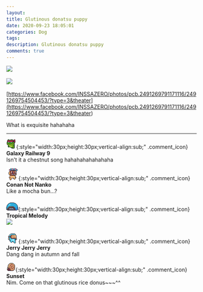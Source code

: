 ```yaml
---
layout: 
title: Glutinous donatsu puppy
date: 2020-09-23 18:05:01
categories: Dog
tags: 
description: Glutinous donatsu puppy
comments: true
---
```


![](https://blog.kakaocdn.net/dn/cat6RT/btqJrw8Cs4n/4XJKD3mDEn5r5YwzRSDYi0/img.jpg)

![](https://blog.kakaocdn.net/dn/bkGtSH/btqJij33F8M/MbtuJEkaJPziWVJtEE27Ak/img.jpg)

[https://www.facebook.com/INSSAZERO/photos/pcb.2491269791171116/2491269754504453/?type=3&theater](<https://www.facebook.com/INSSAZERO/photos/pcb.2491269791171116/2491269754504453/?type=3&theater>)

What is exquisite hahahaha

* * *

![comment](/assets/character/frog.png){:style="width:30px;height:30px;vertical-align:sub;" .comment_icon} **Galaxy Railway 9**  
Isn't it a chestnut song hahahahahahahaha   
  
![comment](/assets/character/mask.png){:style="width:30px;height:30px;vertical-align:sub;" .comment_icon} **Conan Not Nanko**  
Like a mocha bun...?   
  
![comment](/assets/character/turtle.png){:style="width:30px;height:30px;vertical-align:sub;" .comment_icon} **Tropical Melody**  
![](https://blog.kakaocdn.net/dn/crqhYQ/btqJnE7pgxH/ZbgcDSkFYL0cHMiikNxXO1/img.png)  
  
![comment](/assets/character/goggle.png){:style="width:30px;height:30px;vertical-align:sub;" .comment_icon} **Jerry Jerry Jerry**  
Dang dang in autumn and fall   
  
![comment](/assets/character/snail.png){:style="width:30px;height:30px;vertical-align:sub;" .comment_icon} **Sunset**  
Nim. Come on that glutinous rice donus~~~^^  
  

